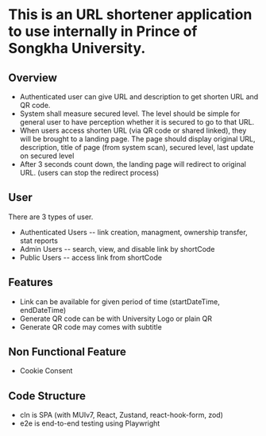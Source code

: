 # This is an URL shortener application to use internally in Prince of Songkha University. #
## Overview ##
- Authenticated user can give URL and description to get shorten URL and QR code.
- System shall measure secured level. The level should be simple for general user to have perception whether it is secured to go to that URL.
- When users access shorten URL (via QR code or shared linked), they will be brought to a landing page. The page should display original URL, description, title of page (from system scan), secured level, last update on secured level
- After 3 seconds count down, the landing page will redirect to original URL. (users can stop the redirect process)

## User ##
There are 3 types of user.
- Authenticated Users -- link creation, managment, ownership transfer, stat reports
- Admin Users -- search, view, and disable link by shortCode
- Public Users -- access link from shortCode

## Features ##
- Link can be available for given period of time (startDateTime, endDateTime)
- Generate QR code can be with University Logo or plain QR
- Generate QR code may comes with subtitle

## Non Functional Feature ##
- Cookie Consent

## Code Structure ##
- cln is SPA (with MUIv7, React, Zustand, react-hook-form, zod)
- e2e is end-to-end testing using Playwright
